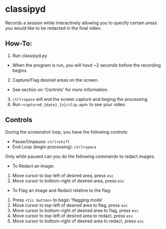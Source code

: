 # classipyd
Records a session while interactively allowing you to specify certain areas you would like to be redacted in the final video.

## How-To:
1. Run classipyd.py
 - When the program is run, you will havd ~2 seconds before the recording begins.
2. Capture/Flag desired areas on the screen.
 - See section on 'Controls' for more information.
3. `ctrl+space` will end the screen capture and beging the processing.
4. Run `<captured_{date}_{n}/clip.mp4>` to see your video.

## Controls

During the screenshot loop, you have the following controls:
- Pause/Unpause: `ctrl+shift`
- End Loop (begin processing): `ctrl+space`

Only while paused can you do the following commands to redact images:
- To Redact an image:
 1. Move cursor to top-left of desired area, press `esc`
 2. Move cursor to bottom-right of desired area, press `esc`
- To Flag an image and Redact relative to the flag:
 1. Press `<tic button>` to begin 'flagging mode'
 2. Move cursor to top-left of desired area to flag, press `esc`
 3. Move cursor to bottom-right of desired area to flag, press `esc`
 4. Move cursor to top-left of desired area to redact, press `esc`
 5. Move cursor to bottom-right of desired area to redact, press `esc`
